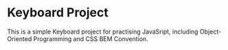 # Keyboard Project

This is a simple Keyboard project for practising JavaSript, including Object-Oriented Programming and CSS BEM Convention.
